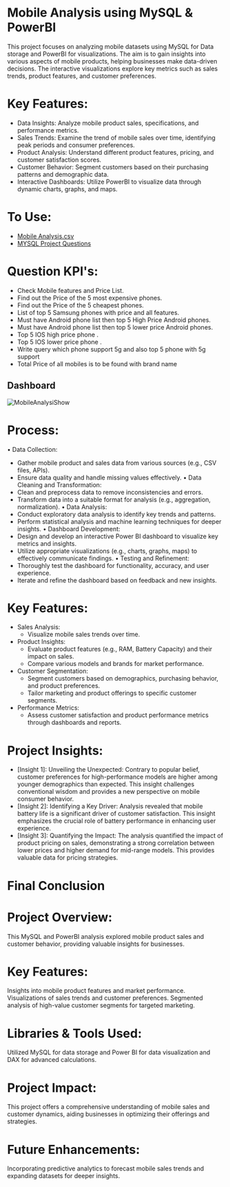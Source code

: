 # Mobile Analysis using MySQL & PowerBI 
This project focuses on analyzing mobile datasets using MySQL for Data storage and PowerBI for visualizations. The aim is to gain insights into various aspects of mobile products, helping businesses make data-driven decisions. The interactive visualizations explore key metrics such as sales trends, product features, and customer preferences.

# Key Features:
  * Data Insights: Analyze mobile product sales, specifications, and performance metrics.
  * Sales Trends: Examine the trend of mobile sales over time, identifying peak periods and consumer preferences.
  * Product Analysis: Understand different product features, pricing, and customer satisfaction scores.
  * Customer Behavior: Segment customers based on their purchasing patterns and demographic data.
  * Interactive Dashboards: Utilize PowerBI to visualize data through dynamic charts, graphs, and maps.
    
# To Use:
* <a href ="https://github.com/BeingSaka/Mobile-Analysis-using-MySQL-Power-Bi/blob/main/Mobile%20Analysis.csv" > Mobile Analysis.csv </a>
* <a href ="https://github.com/BeingSaka/Mobile-Analysis-using-MySQL-Power-Bi/blob/main/MYSQL%20ProjectSyntax.docx" > MYSQL Project Questions </a>

# Question KPI's:
* Check Mobile features and Price List.
* Find out the Price of the 5 most expensive phones.
* Find out the Price of the 5 cheapest phones.
* List of top 5 Samsung phones with price and all features.
* Must have Android phone list then top 5 High Price Android phones. 
* Must have Android phone list then top 5 lower price Android phones.
* Top 5 IOS high price phone .
* Top 5 IOS lower price phone .
* Write query  which phone support 5g and also top 5 phone with 5g support
* Total Price of all mobiles is to be found with brand name 

## Dashboard
![MobileAnalysiShow](https://github.com/user-attachments/assets/77b24da9-fa96-47fe-99f5-8efbbdb59033)

# Process:
 •	Data Collection:
  *	Gather mobile product and sales data from various sources (e.g., CSV files, APIs).
  * Ensure data quality and handle missing values effectively.
•	Data Cleaning and Transformation:
  * Clean and preprocess data to remove inconsistencies and errors.
  * Transform data into a suitable format for analysis (e.g., aggregation, normalization).
•	Data Analysis:
  * Conduct exploratory data analysis to identify key trends and patterns.
  * Perform statistical analysis and machine learning techniques for deeper insights.
•	Dashboard Development:
  * Design and develop an interactive Power BI dashboard to visualize key metrics and insights.
  * Utilize appropriate visualizations (e.g., charts, graphs, maps) to effectively communicate findings.
•	Testing and Refinement:
  * Thoroughly test the dashboard for functionality, accuracy, and user experience.
  * Iterate and refine the dashboard based on feedback and new insights.

# Key Features:
  * Sales Analysis:
     * Visualize mobile sales trends over time.
  * Product Insights:
     * Evaluate product features (e.g., RAM, Battery Capacity) and their impact on sales.
     * Compare various models and brands for market performance.
  * Customer Segmentation:
     * Segment customers based on demographics, purchasing behavior, and product preferences.
     * Tailor marketing and product offerings to specific customer segments.
  * Performance Metrics:
     * Assess customer satisfaction and product performance metrics through dashboards and reports.

  # Project Insights:
  * [Insight 1]:
    Unveiling the Unexpected: Contrary to popular belief, customer preferences for high-performance models are higher among younger demographics than expected. This insight challenges conventional wisdom and provides a new perspective on mobile consumer behavior.
  * [Insight 2]:
    Identifying a Key Driver: Analysis revealed that mobile battery life is a significant driver of customer satisfaction. This insight emphasizes the crucial role of battery performance in enhancing user experience.
  * [Insight 3]:
    Quantifying the Impact: The analysis quantified the impact of product pricing on sales, demonstrating a strong correlation between lower prices and higher demand for mid-range models. This provides valuable data for pricing strategies.
    
# Final Conclusion
# Project Overview:
This MySQL and PowerBI analysis explored mobile product sales and customer behavior, providing valuable insights for businesses.
# Key Features:
Insights into mobile product features and market performance.
Visualizations of sales trends and customer preferences.
Segmented analysis of high-value customer segments for targeted marketing.
# Libraries & Tools Used:
Utilized MySQL for data storage and Power BI for data visualization and DAX for advanced calculations.
# Project Impact:
This project offers a comprehensive understanding of mobile sales and customer dynamics, aiding businesses in optimizing their offerings and strategies.
# Future Enhancements:
Incorporating predictive analytics to forecast mobile sales trends and expanding datasets for deeper insights.
